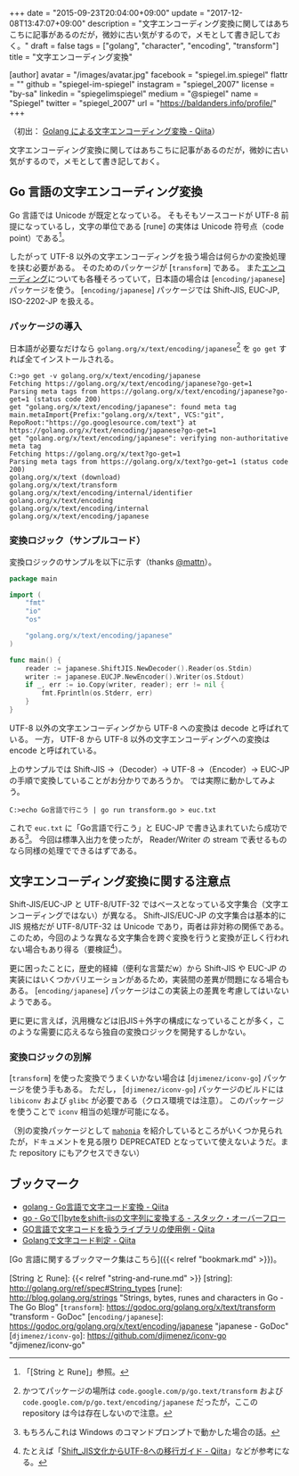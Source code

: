 +++
date = "2015-09-23T20:04:00+09:00"
update = "2017-12-08T13:47:07+09:00"
description = "文字エンコーディング変換に関してはあちこちに記事があるのだが，微妙に古い気がするので，メモとして書き記しておく。"
draft = false
tags = ["golang", "character", "encoding", "transform"]
title = "文字エンコーディング変換"

[author]
  avatar = "/images/avatar.jpg"
  facebook = "spiegel.im.spiegel"
  flattr = ""
  github = "spiegel-im-spiegel"
  instagram = "spiegel_2007"
  license = "by-sa"
  linkedin = "spiegelimspiegel"
  medium = "@spiegel"
  name = "Spiegel"
  twitter = "spiegel_2007"
  url = "https://baldanders.info/profile/"
+++

（初出： [Golang による文字エンコーディング変換 - Qiita](http://qiita.com/spiegel-im-spiegel/items/2e475b48226330aa5570)）

文字エンコーディング変換に関してはあちこちに記事があるのだが，微妙に古い気がするので，メモとして書き記しておく。

## Go 言語の文字エンコーディング変換

Go 言語では Unicode が既定となっている。
そもそもソースコードが UTF-8 前提になっているし，文字の単位である [rune] の実体は Unicode 符号点（code point）である[^a]。

[^a]: 「[String と Rune]」参照。

したがって UTF-8 以外の文字エンコーディングを扱う場合は何らかの変換処理を挟む必要がある。
そのためのパッケージが [`transform`] である。
また[エンコーディング](https://godoc.org/golang.org/x/text/encoding)についても各種そろっていて，日本語の場合は [`encoding/japanese`] パッケージを使う。
[`encoding/japanese`] パッケージでは Shift-JIS, EUC-JP, ISO-2202-JP を扱える。

### パッケージの導入

日本語が必要なだけなら `golang.org/x/text/encoding/japanese`[^b] を `go get` すれば全てインストールされる。

[^b]: かつてパッケージの場所は `code.google.com/p/go.text/transform` および `code.google.com/p/go.text/encoding/japanese` だったが，ここの repository は今は存在しないので注意。

```
C:>go get -v golang.org/x/text/encoding/japanese
Fetching https://golang.org/x/text/encoding/japanese?go-get=1
Parsing meta tags from https://golang.org/x/text/encoding/japanese?go-get=1 (status code 200)
get "golang.org/x/text/encoding/japanese": found meta tag main.metaImport{Prefix:"golang.org/x/text", VCS:"git", RepoRoot:"https://go.googlesource.com/text"} at https://golang.org/x/text/encoding/japanese?go-get=1
get "golang.org/x/text/encoding/japanese": verifying non-authoritative meta tag
Fetching https://golang.org/x/text?go-get=1
Parsing meta tags from https://golang.org/x/text?go-get=1 (status code 200)
golang.org/x/text (download)
golang.org/x/text/transform
golang.org/x/text/encoding/internal/identifier
golang.org/x/text/encoding
golang.org/x/text/encoding/internal
golang.org/x/text/encoding/japanese
```

### 変換ロジック（サンプルコード）

変換ロジックのサンプルを以下に示す（thanks [@mattn](http://qiita.com/mattn)）。

```go
package main

import (
    "fmt"
    "io"
    "os"

    "golang.org/x/text/encoding/japanese"
)

func main() {
    reader := japanese.ShiftJIS.NewDecoder().Reader(os.Stdin)
    writer := japanese.EUCJP.NewEncoder().Writer(os.Stdout)
    if _, err := io.Copy(writer, reader); err != nil {
        fmt.Fprintln(os.Stderr, err)
    }
}
```

UTF-8 以外の文字エンコーディングから UTF-8 への変換は decode と呼ばれている。
一方， UTF-8 から UTF-8 以外の文字エンコーディングへの変換は encode と呼ばれている。

上のサンプルでは Shift-JIS →（Decoder）→ UTF-8 →（Encoder）→ EUC-JP の手順で変換していることがお分かりであろうか。
では実際に動かしてみよう。

```
C:>echo Go言語で行こう | go run transform.go > euc.txt
```

これで `euc.txt` に「Go言語で行こう」と EUC-JP で書き込まれていたら成功である[^c]。
今回は標準入出力を使ったが， Reader/Writer の stream で表せるものなら同様の処理でできるはずである。

[^c]: もちろんこれは Windows のコマンドプロンプトで動かした場合の話。

## 文字エンコーディング変換に関する注意点

Shift-JIS/EUC-JP と UTF-8/UTF-32 ではベースとなっている文字集合（文字エンコーディングではない）が異なる。
Shift-JIS/EUC-JP の文字集合は基本的に JIS 規格だが UTF-8/UTF-32 は Unicode であり，両者は非対称の関係である。
このため，今回のような異なる文字集合を跨ぐ変換を行うと変換が正しく行われない場合もあり得る（要検証[^d]）。

[^d]: たとえば「[Shift_JIS文化からUTF-8への移行ガイド - Qiita](http://qiita.com/kawasima/items/41632dbd423dc0445e14)」などが参考になる。

更に困ったことに，歴史的経緯（便利な言葉だw）から Shift-JIS や EUC-JP の実装にはいくつかバリエーションがあるため，実装間の差異が問題になる場合もある。
[`encoding/japanese`] パッケージはこの実装上の差異を考慮してはいないようである。

更に更に言えば，汎用機などは旧JIS＋外字の構成になっていることが多く，このような需要に応えるなら独自の変換ロジックを開発するしかない。

### 変換ロジックの別解

[`transform`] を使った変換でうまくいかない場合は [`djimenez/iconv-go`] パッケージを使う手もある。
ただし， [`djimenez/iconv-go`] パッケージのビルドには `libiconv` および `glibc` が必要である（クロス環境では注意）。
このパッケージを使うことで `iconv` 相当の処理が可能になる。

（別の変換パッケージとして [`mahonia`](https://godoc.org/code.google.com/p/mahonia) を紹介しているところがいくつか見られたが，ドキュメントを見る限り DEPRECATED となっていて使えないようだ。また repository にもアクセスできない）

## ブックマーク

- [golang - Go言語で文字コード変換 - Qiita](http://qiita.com/uchiko/items/1810ddacd23fd4d3c934)
- [go - Goで[]byteをshift-jisの文字列に変換する - スタック・オーバーフロー](http://ja.stackoverflow.com/questions/6120/go%E3%81%A7byte%E3%82%92shift-jis%E3%81%AE%E6%96%87%E5%AD%97%E5%88%97%E3%81%AB%E5%A4%89%E6%8F%9B%E3%81%99%E3%82%8B)
- [GO言語で文字コードを扱うライブラリの使用例 - Qiita](http://qiita.com/irugo/items/390bd187871c7716a1e1)
- [Golangで文字コード判定 - Qiita](http://qiita.com/nobuhito/items/ff782f64e32f7ed95e43)

[Go 言語に関するブックマーク集はこちら]({{< relref "bookmark.md" >}})。

[Go 言語]: https://golang.org/ "The Go Programming Language"
[String と Rune]: {{< relref "string-and-rune.md" >}}
[string]: http://golang.org/ref/spec#String_types
[rune]: http://blog.golang.org/strings "Strings, bytes, runes and characters in Go - The Go Blog"
[`transform`]: https://godoc.org/golang.org/x/text/transform "transform - GoDoc"
[`encoding/japanese`]: https://godoc.org/golang.org/x/text/encoding/japanese "japanese - GoDoc"
[`djimenez/iconv-go`]: https://github.com/djimenez/iconv-go "djimenez/iconv-go"
